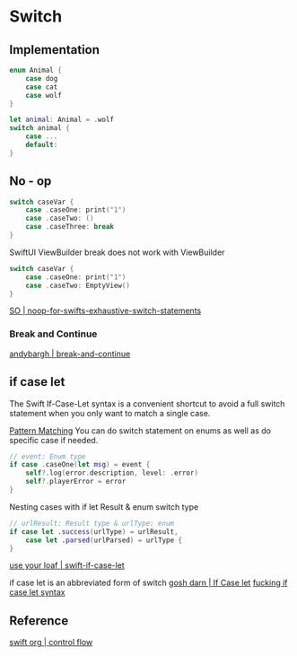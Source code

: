 # Switch



## Implementation

```swift
enum Animal {
	case dog
	case cat
	case wolf
}

let animal: Animal = .wolf
switch animal {
	case ...
	default: 
}
```

## No - op

```swift
switch caseVar {
	case .caseOne: print("1")
	case .caseTwo: ()
	case .caseThree: break
}
```

SwiftUI ViewBuilder 
break does not work with ViewBuilder

```swift
switch caseVar {
	case .caseOne: print("1")
	case .caseTwo: EmptyView()
}
```

[SO | noop-for-swifts-exhaustive-switch-statements](https://stackoverflow.com/questions/24141900/noop-for-swifts-exhaustive-switch-statements)

### Break and Continue

[andybargh | break-and-continue](https://andybargh.com/break-and-continue/)


## if case let

The Swift If-Case-Let syntax is a convenient shortcut to avoid a full switch statement when you only want to match a single case.

[Pattern Matching](https://alisoftware.github.io/swift/pattern-matching/2016/03/27/pattern-matching-1/)
You can do switch statement on enums as well as do specific case if needed.

```swift
// event: Enum type
if case .caseOne(let msg) = event {
	self?.log(error.description, level: .error)
	self?.playerError = error
}
```

Nesting cases with if let Result & enum switch type
```swift
// urlResult: Result type & urlType: enum
if case let .success(urlType) = urlResult,
	case let .parsed(urlParsed) = urlType {
}
```
[use your loaf | swift-if-case-let](https://useyourloaf.com/blog/swift-if-case-let/)

if case let is an abbreviated form of switch
[gosh darn | If Case let](https://goshdarnifcaseletsyntax.com/)
[fucking if case let syntax](https://fuckingifcaseletsyntax.com/)


## Reference

[swift org | control flow](https://docs.swift.org/swift-book/documentation/the-swift-programming-language/controlflow/)
